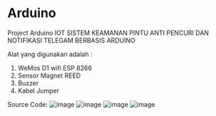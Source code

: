 # Arduino
Project Arduino
IOT SISTEM KEAMANAN PINTU ANTI PENCURI DAN
NOTIFIKASI TELEGAM BERBASIS ARDUINO

Alat yang digunakan adalah :
1. WeMos D1 wifi ESP 8266
2. Sensor Magnet REED
3. Buzzer
4. Kabel Jumper

Source Code:
![image](https://user-images.githubusercontent.com/58182442/94225630-bdb44b00-ff1f-11ea-9eef-473bd884b327.png)
![image](https://user-images.githubusercontent.com/58182442/94225664-d9b7ec80-ff1f-11ea-9fff-aa0c813bc57b.png)
![image](https://user-images.githubusercontent.com/58182442/94225710-f18f7080-ff1f-11ea-8060-5d851096ca8b.png)
![image](https://user-images.githubusercontent.com/58182442/94225725-00762300-ff20-11ea-93a6-52adca5a5bc3.png)
